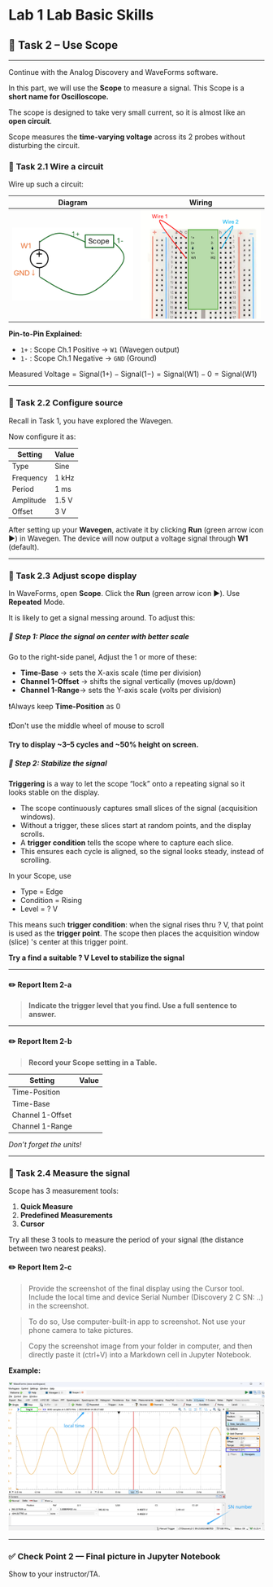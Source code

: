 # Lab 1 Lab Basic Skills



## :dart: Task 2 – Use Scope
---

Continue with the Analog Discovery and WaveForms software.

In this part, we will use the **Scope** to measure a signal. This Scope is a **short name for Oscilloscope.**

The scope is designed to take very small current, so it is almost like an **open circuit**.

Scope measures the **time-varying voltage** across its 2 probes without disturbing the circuit.

### 📌 Task 2.1 Wire a circuit

Wire up such a circuit:

|Diagram|Wiring|
|---------|---------|
| <img src="Pic/circuit.png" width="300"> | <img src="Pic/wiring.png" width="300"> |

**Pin-to-Pin Explained:**  

- `1+` : Scope Ch.1 Positive → `W1` (Wavegen output)  
- `1-` : Scope Ch.1 Negative → `GND` (Ground)  

$\text{Measured Voltage} = \text{Signal}(1+) - \text{Signal}(1-) = \text{Signal(W1)} - 0 = \text{Signal(W1)}$

------
### 📌 Task 2.2 Configure source

Recall in Task 1, you have explored the Wavegen.

Now configure it as:

| Setting   | Value |
| --------- | ----- |
| Type | Sine      |
| Frequency |   1 kHz    |
| Period  |    1 ms   |
| Amplitude |   1.5 V  |
| Offset    |    3 V   |

After setting up your **Wavegen**, activate it by clicking **Run** (green arrow icon :arrow_forward:) in Wavegen. The device will now output a voltage signal through **W1** (default).  

--------
### 📌 Task 2.3 Adjust scope display

In WaveForms, open **Scope**.  Click the  **Run** (green arrow icon :arrow_forward:). Use **Repeated** Mode.

It is likely to get a signal messing around. To adjust this:

##### 🧷 Step 1: Place the signal on center with better scale

Go to the right-side panel, Adjust the 1 or more of these:

- **Time-Base** → sets the X-axis scale (time per division) 
- **Channel 1-Offset** → shifts the signal vertically (moves up/down)   
- **Channel 1-Range**→ sets the Y-axis scale (volts per division)

❗Always keep **Time-Position** as 0

❗Don't use the middle wheel of mouse to scroll

**Try to display ~3–5 cycles and ~50%  height on screen.**

##### 🧷 Step 2: Stabilize the signal

**Triggering** is a way to let the scope “lock” onto a repeating signal so it looks stable on the display.

* The scope continuously captures small slices of the signal (acquisition windows).
* Without a trigger, these slices start at random points, and the display scrolls.
* A **trigger condition** tells the scope where to capture each slice.
* This ensures each cycle is aligned, so the signal looks steady, instead of scrolling.

In your Scope, use 

- Type = Edge  
- Condition = Rising  
- Level = ? V  

This means such **trigger condition**: when the signal rises thru ? V, that point is used as the **trigger point**. The scope then places the acquisition window (slice) 's center at this trigger point.

**Try a find a suitable ? V Level to stabilize the signal**

---

#### :pencil2:  Report Item 2-a
> **Indicate the trigger level that you find. Use a full sentence to answer.**  

---

#### :pencil2:  Report Item 2-b

> **Record your Scope setting in a Table.**  

| Setting   | Value |
| --------- | ----- |
| Time-Position |      |
| Time-Base |      |
| Channel 1-Offset |      |
| Channel 1-Range |    |

*Don’t forget the units!*  

---------
### 📌 Task 2.4 Measure the signal

Scope has 3 measurement tools:  

1. **Quick Measure**  
2. **Predefined Measurements** 
3. **Cursor**  
   

Try all these 3 tools to measure the period of your signal (the distance between two nearest peaks).


#### :pencil2:  Report Item 2-c

> Provide the screenshot of the final display using the Cursor tool. Include the local time and device Serial Number (Discovery 2 C SN: ..) in the screenshot. 

> To do so, Use computer-built-in app to screenshot. Not use your phone camera to take pictures.

> Copy the screenshot image from your folder in computer, and then directly paste it (ctrl+V) into a Markdown cell in Jupyter Notebook.

**Example:**

 <img src="Pic/display.png" width="700"> 

 

---------

### ✅ Check Point 2 — Final picture in Jupyter Notebook


Show to your instructor/TA.

